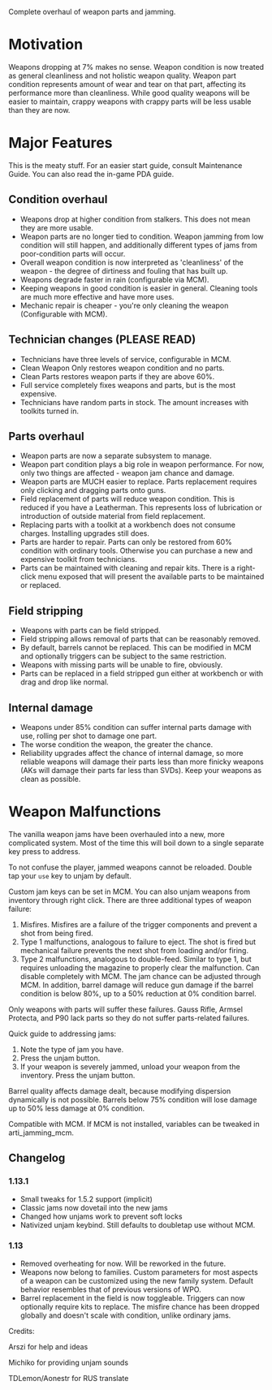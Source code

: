 Complete overhaul of weapon parts and jamming.

# Motivation
Weapons dropping at 7% makes no sense. Weapon condition is now treated as general cleanliness and not holistic weapon quality. Weapon part condition represents amount of wear and tear on that part, affecting its performance more than cleanliness. While good quality weapons will be easier to maintain, crappy weapons with crappy parts will be less usable than they are now.

# Major Features

This is the meaty stuff. For an easier start guide, consult Maintenance Guide. You can also read the in-game PDA guide.

## Condition overhaul
- Weapons drop at higher condition from stalkers. This does not mean they are more usable.
- Weapon parts are no longer tied to condition. Weapon jamming from low condition will still happen, and additionally different types of jams from poor-condition parts will occur.
- Overall weapon condition is now interpreted as 'cleanliness' of the weapon - the degree of dirtiness and fouling that has built up.
- Weapons degrade faster in rain (configurable via MCM).
- Keeping weapons in good condition is easier in general. Cleaning tools are much more effective and have more uses.
- Mechanic repair is cheaper - you're only cleaning the weapon (Configurable with MCM).

## Technician changes (PLEASE READ)

- Technicians have three levels of service, configurable in MCM.
- Clean Weapon Only restores weapon condition and no parts.
- Clean Parts restores weapon parts if they are above 60%.
- Full service completely fixes weapons and parts, but is the most expensive.
- Technicians have random parts in stock. The amount increases with toolkits turned in.

## Parts overhaul
- Weapon parts are now a separate subsystem to manage.
- Weapon part condition plays a big role in weapon performance. For now, only two things are affected - weapon jam chance and damage.
- Weapon parts are MUCH easier to replace. Parts replacement requires only clicking and dragging parts onto guns.
- Field replacement of parts will reduce weapon condition. This is reduced if you have a Leatherman. This represents loss of lubrication or introduction of outside material from field replacement.
- Replacing parts with a toolkit at a workbench does not consume charges. Installing upgrades still does.
- Parts are harder to repair. Parts can only be restored from 60% condition with ordinary tools. Otherwise you can purchase a new and expensive toolkit from technicians.
- Parts can be maintained with cleaning and repair kits. There is a right-click menu exposed that will present the available parts to be maintained or replaced.

## Field stripping
- Weapons with parts can be field stripped.
- Field stripping allows removal of parts that can be reasonably removed.
- By default, barrels cannot be replaced. This can be modified in MCM and optionally triggers can be subject to the same restriction.
- Weapons with missing parts will be unable to fire, obviously.
- Parts can be replaced in a field stripped gun either at workbench or with drag and drop like normal.

## Internal damage
- Weapons under 85% condition can suffer internal parts damage with use, rolling per shot to damage one part. 
- The worse condition the weapon, the greater the chance. 
- Reliability upgrades affect the chance of internal damage, so more reliable weapons will damage their parts less than more finicky weapons (AKs will damage their parts far less than SVDs). Keep your weapons as clean as possible.

# Weapon Malfunctions

The vanilla weapon jams have been overhauled into a new, more complicated system. Most of the time this will boil down to a single separate key press to address.

To not confuse the player, jammed weapons cannot be reloaded.
Double tap your `use` key to unjam by default.

Custom jam keys can be set in MCM.
You can also unjam weapons from inventory through right click.
There are three additional types of weapon failure:
1. Misfires. Misfires are a failure of the trigger components and prevent a shot from being fired.
2. Type 1 malfunctions, analogous to failure to eject. The shot is fired but mechanical failure prevents the next shot from loading and/or firing.
3. Type 2 malfunctions, analogous to double-feed. Similar to type 1, but requires unloading the magazine to properly clear the malfunction. Can disable completely with MCM.
The jam chance can be adjusted through MCM.
In addition, barrel damage will reduce gun damage if the barrel condition is below 80%, up to a 50% reduction at 0% condition barrel.

Only weapons with parts will suffer these failures. Gauss Rifle, Armsel Protecta, and P90 lack parts so they do not suffer parts-related failures.

Quick guide to addressing jams:
1. Note the type of jam you have.
2. Press the unjam button.
3. If your weapon is severely jammed, unload your weapon from the inventory. Press the unjam button.

Barrel quality affects damage dealt, because modifying dispersion dynamically is not possible.
Barrels below 75% condition will lose damage up to 50% less damage at 0% condition.

Compatible with MCM. If MCM is not installed, variables can be tweaked in arti_jamming_mcm.

## Changelog
### 1.13.1
- Small tweaks for 1.5.2 support (implicit)
- Classic jams now dovetail into the new jams
- Changed how unjams work to prevent soft locks
- Nativized unjam keybind. Still defaults to doubletap use without MCM.
### 1.13
- Removed overheating for now. Will be reworked in the future.
- Weapons now belong to families. Custom parameters for most aspects of a weapon can be customized using the new family system. Default behavior resembles that of previous versions of WPO.
- Barrel replacement in the field is now toggleable. Triggers can now optionally require kits to replace. The misfire chance has been dropped globally and doesn't scale with condition, unlike ordinary jams.

Credits: 

Arszi for help and ideas

Michiko for providing unjam sounds

TDLemon/Aonestr for RUS translate
